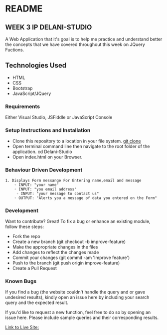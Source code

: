 # README
## WEEK 3 IP DELANI-STUDIO
A Web Application that it's goal is to help me practice and understand better the concepts that we have covered throughout this week on JQuery Fuctions.

## Technologies Used
* HTML 
* CSS
* Bootstrap
* JavaScript/JQuery

### Requirements
Either Visual Studio, JSFiddle or JavaScript Console

### Setup Instructions and Installation
* Clone this repository to a location in your file system. 
[git clone](https://medad8.github.io/gulf-service/)
* Open terminal command line then navigate to the root folder of the application. cd Delani-Studio
* Open index.html on your Browser.

### Behaviour Driven Development
    1. Displays Form messange For Entering name,email and message
        ◦ INPUT: "your name"
        ◦ INPUT: "you email address"
         ◦ INPUT: "your message to contact us"       
        ◦ OUTPUT: "Alerts you a message of data you entered on the Form"
    
### Development
Want to contribute? Great!
To fix a bug or enhance an existing module, follow these steps:
* Fork the repo
* Create a new branch (git checkout -b improve-feature)
* Make the appropriate changes in the files
* Add changes to reflect the changes made
* Commit your changes (git commit -am 'Improve feature')
* Push to the branch (git push origin improve-feature)
* Create a Pull Request
### Known Bugs
If you find a bug (the website couldn't handle the query and or gave undesired results), kindly open an issue here by including your search query and the expected result.

If you'd like to request a new function, feel free to do so by opening an issue here. Please include sample queries and their corresponding results.

[Link to Live Site:](https://medad8.github.io/gulf-service/)